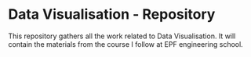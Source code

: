  # Data Visualisation - Repository
 
 This repository gathers all the work related to Data Visualisation. It will contain the materials from the course I follow at EPF engineering school.
